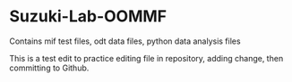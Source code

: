 # Suzuki-Lab-OOMMF
Contains mif test files, odt data files, python data analysis files

This is a test edit to practice editing file in repository, adding change, then committing to Github.
